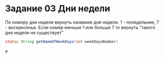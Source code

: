 # Задание 03 Дни недели

По номеру дня недели вернуть название дня недели. 1 - понедельник, 7 - воскресенье.
Если номер меньше 1 или больше 7 то вернуть "такого дня недели не существует"
```java
static String getNameOfWeekDays(int weekDaysNumber)
```
е